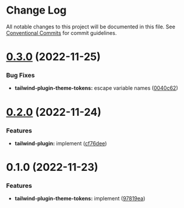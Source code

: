 # Change Log

All notable changes to this project will be documented in this file.
See [Conventional Commits](https://conventionalcommits.org) for commit guidelines.

# [0.3.0](https://github.com/tkofh/fashionable/compare/@fashionable/tailwind-plugin-theme-tokens@0.2.0...@fashionable/tailwind-plugin-theme-tokens@0.3.0) (2022-11-25)

### Bug Fixes

- **tailwind-plugin-theme-tokens:** escape variable names ([0040c62](https://github.com/tkofh/fashionable/commit/0040c62b25493643e8c0763ae4715506cd115973))

# [0.2.0](https://github.com/tkofh/fashionable/compare/@fashionable/tailwind-plugin-theme-tokens@0.1.0...@fashionable/tailwind-plugin-theme-tokens@0.2.0) (2022-11-24)

### Features

- **tailwind-plugin:** implement ([cf76dee](https://github.com/tkofh/fashionable/commit/cf76deebc25144c1775605a87e95da7c4a2b89a7))

# 0.1.0 (2022-11-23)

### Features

- **tailwind-plugin-theme-tokens:** implement ([97819ea](https://github.com/tkofh/fashionable/commit/97819eaae69a1199b1ca3d6ad9fcfb403377df00))
